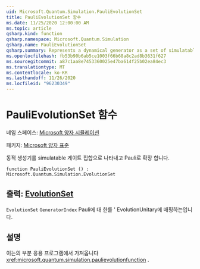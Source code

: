 ```yaml
---
uid: Microsoft.Quantum.Simulation.PauliEvolutionSet
title: PauliEvolutionSet 함수
ms.date: 11/25/2020 12:00:00 AM
ms.topic: article
qsharp.kind: function
qsharp.namespace: Microsoft.Quantum.Simulation
qsharp.name: PauliEvolutionSet
qsharp.summary: Represents a dynamical generator as a set of simulatable gates and an expansion in the Pauli basis.
ms.openlocfilehash: fb53b90b6ab5ce1003f66b68a8c2ad8b3631f627
ms.sourcegitcommit: a87c1aa8e7453360025e47ba614f25b02ea84ec3
ms.translationtype: MT
ms.contentlocale: ko-KR
ms.lasthandoff: 11/26/2020
ms.locfileid: "96230349"
---
```

# <a name="paulievolutionset-function"></a>PauliEvolutionSet 함수

네임 스페이스: [Microsoft 양자 시뮬레이션](xref:Microsoft.Quantum.Simulation)

패키지: [Microsoft 양자 표준](https://nuget.org/packages/Microsoft.Quantum.Standard)


동적 생성기를 simulatable 게이트 집합으로 나타내고 Pauli로 확장 합니다.

```qsharp
function PauliEvolutionSet () : Microsoft.Quantum.Simulation.EvolutionSet
```


## <a name="output--evolutionset"></a>출력: [EvolutionSet](xref:Microsoft.Quantum.Simulation.EvolutionSet)

`EvolutionSet` `GeneratorIndex` Pauli에 대 한를 ' EvolutionUnitary에 매핑하는입니다.

## <a name="remarks"></a>설명

이는의 부분 응용 프로그램에서 가져옵니다 <xref:microsoft.quantum.simulation.paulievolutionfunction> .
